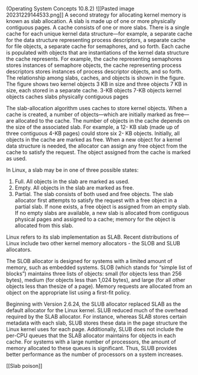 (Operating System Concepts 10.8.2)
![[Pasted image 20231229144533.png]]
A second strategy for allocating kernel memory is known as slab allocation. A slab is made up of one or more physically contiguous pages. A cache consists of one or more slabs. There is a single cache for each unique kernel data structure—for example, a separate cache for the data structure representing process descriptors, a separate cache for file objects, a separate cache for semaphores, and so forth. Each cache is populated with objects that are instantiations of the kernel data structure the cache represents. For example, the cache representing semaphores stores instances of semaphore objects, the cache representing process descriptors stores instances of process descriptor objects, and so forth. The relationship among slabs, caches, and objects is shown in the figure. The figure shows two kernel objects 3 KB in size and three objects 7 KB in size, each stored in a separate cache. 3-KB objects 7-KB objects kernel objects caches slabs physically contiguous pages

The slab-allocation algorithm uses caches to store kernel objects. When a
cache is created, a number of objects—which are initially marked as free—are
allocated to the cache. The number of objects in the cache depends on the size
of the associated slab. For example, a 12- KB slab (made up of three contiguous
4-KB pages) could store six 2- KB objects. Initially, all objects in the cache are
marked as free. When a new object for a kernel data structure is needed, the
allocator can assign any free object from the cache to satisfy the request. The
object assigned from the cache is marked as used.

In Linux, a slab may be in one of three possible states:
1. Full. All objects in the slab are marked as used.
2. Empty. All objects in the slab are marked as free.
3. Partial. The slab consists of both used and free objects.
The slab allocator first attempts to satisfy the request with a free object in a partial slab. If none exists, a free object is assigned from an empty slab. If no empty slabs are available, a new slab is allocated from contiguous physical pages and assigned to a cache; memory for the object is allocated from this slab.

Linux refers to its slab implementation as SLAB. Recent distributions of Linux include two other kernel memory allocators - the SLOB and SLUB allocators.

The SLOB allocator is designed for systems with a limited amount of memory, such as embedded systems. SLOB (which stands for “simple list of blocks”) maintains three lists of objects: small (for objects less than 256 bytes), medium (for objects less than 1,024 bytes), and large (for all other objects less than thesize of a page). Memory requests are allocated from an object on the appropriate list using a first-fit policy.

Beginning with Version 2.6.24, the SLUB allocator replaced SLAB as the default allocator for the Linux kernel. SLUB reduced much of the overhead required by the SLAB allocator. For instance, whereas SLAB stores certain metadata with each slab, SLUB stores these data in the page structure the Linux kernel uses for each page. Additionally, SLUB does not include the per-CPU queues that the SLAB allocator maintains for objects in each cache. For systems with a large number of processors, the amount of memory allocated to these queues is significant. Thus, SLUB provides better performance as the number of processors on a system increases.

[[Slab poison]]